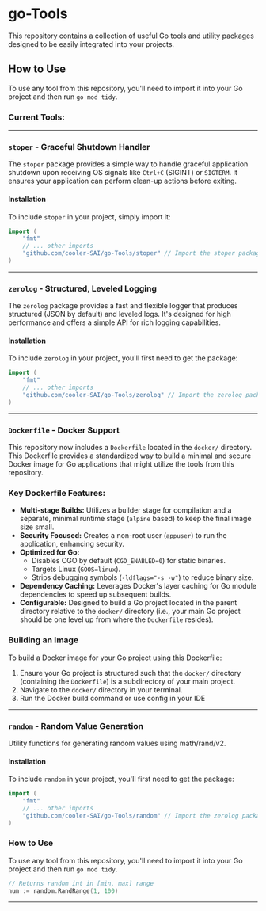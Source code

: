 # go-Tools

This repository contains a collection of useful Go tools and utility packages designed to be easily integrated into your projects.

## How to Use

To use any tool from this repository, you'll need to import it into your Go project and then run `go mod tidy`.

### Current Tools:

---

### `stoper` - Graceful Shutdown Handler

The `stoper` package provides a simple way to handle graceful application shutdown upon receiving OS signals like `Ctrl+C` (SIGINT) or `SIGTERM`. It ensures your application can perform clean-up actions before exiting.

#### Installation

To include `stoper` in your project, simply import it:

```go
import (
    "fmt"
    // ... other imports
    "github.com/cooler-SAI/go-Tools/stoper" // Import the stoper package
)
```

---

### `zerolog` - Structured, Leveled Logging

The `zerolog` package provides a fast and flexible logger that produces structured (JSON by default) and leveled logs. It's designed for high performance and offers a simple API for rich logging capabilities.

#### Installation

To include `zerolog` in your project, you'll first need to get the package:
```go
import (
    "fmt"
    // ... other imports
    "github.com/cooler-SAI/go-Tools/zerolog" // Import the zerolog package
)
```
---

### `Dockerfile` - Docker Support

This repository now includes a `Dockerfile` located in the `docker/` directory. This Dockerfile provides a standardized way to build a minimal and secure Docker image for Go applications that might utilize the tools from this repository.

### Key Dockerfile Features:

*   **Multi-stage Builds:** Utilizes a builder stage for compilation and a separate, minimal runtime stage (`alpine` based) to keep the final image size small.
*   **Security Focused:** Creates a non-root user (`appuser`) to run the application, enhancing security.
*   **Optimized for Go:**
    *   Disables CGO by default (`CGO_ENABLED=0`) for static binaries.
    *   Targets Linux (`GOOS=linux`).
    *   Strips debugging symbols (`-ldflags="-s -w"`) to reduce binary size.
*   **Dependency Caching:** Leverages Docker's layer caching for Go module dependencies to speed up subsequent builds.
*   **Configurable:** Designed to build a Go project located in the parent directory relative to the `docker/` directory (i.e., your main Go project should be one level up from where the `Dockerfile` resides).

### Building an Image

To build a Docker image for your Go project using this Dockerfile:

1.  Ensure your Go project is structured such that the `docker/` directory (containing the `Dockerfile`) is a subdirectory of your main project.
2.  Navigate to the `docker/` directory in your terminal.
3.  Run the Docker build command or use config in your IDE

---

### `random` - Random Value Generation

Utility functions for generating random values using math/rand/v2.

#### Installation

To include `random` in your project, you'll first need to get the package:
```go
import (
    "fmt"
    // ... other imports
    "github.com/cooler-SAI/go-Tools/random" // Import the zerolog package
)
```
### How to Use

To use any tool from this repository, you'll need to import it into your Go project and then run `go mod tidy`.

```go
// Returns random int in [min, max] range
num := random.RandRange(1, 100)
```

---













